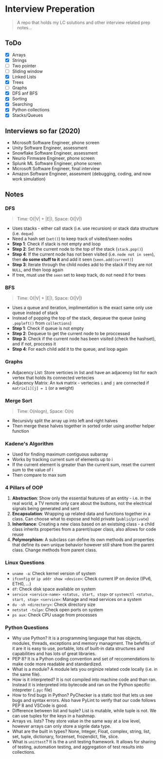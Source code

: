 # Interview Preperation
> A repo that holds my LC solutions and other interview related prep notes...

## ToDo
- [x] Arrays
- [x] Strings
- [ ] Two pointer
- [ ] Sliding window
- [x] Linked Lists
- [X] Trees
- [ ] Graphs
- [X] DFS anf BFS
- [X] Sorting
- [X] Searching
- [X] Python collections
- [x] Stacks/Queues

## Interviews so far (2020)
- Microsoft Software Engineer, phone screen
- Unity Software Engineer, assessment
- Snowflake Software Engineer, assessment
- Neurio Firmware Engineer, phone screen
- Splunk ML Software Engineer, phone screen
- Microsoft Software Engineer, final interview
- Amazon Software Engineer, assesment (debugging, coding, and now work simulation)

## Notes

### DFS
> Time: O(|V| + |E|), Space: O(|V|)
* Uses stacks - either call stack (i.e. use recursion) or stack data structure (i.e. `deque`)
* Need a hash set (`set()`) to keep track of visited/seen nodes
* **Step 1**: Check if stack is not empty and loop
* **Step 2**: Set the current node to the top of the stack (`stack.pop()`)
* **Step 4**: If the current node has not been visited (i.e. `node not in seen`), then **do some stuff to it** and add it seen (`seen.add(current)`)
* **Step 3**: Iterate through the child nodes add to the stack if they are not `NULL`, and then loop again
* If tree, must use the `seen` set to keep track, do not need it for trees

### BFS
> Time: O(|V| + |E|), Space: O(|V|)
* Uses a queue and iteration, implimentation is the exact same only use queue instead of stack
* Instead of popping the top of the stack, dequeue the queue (using `.popleft()` from `collections`)
* **Step 1**: Check if queue is not empty
* **Step 2**: Dequeue to get the current node to be proccessed
* **Step 3**: Check if the current node has been visited (check the hashset), and if not, proccess it
* **Step 4**: For each child add it to the queue, and loop again

### Graphs
* Adjacency List: Store verticies in list and have an adjacency list for each vertex that holds its connected vertecies
* Adjacency Matrix: An `NxN` matrix - vertecies `i` and `j` are connected if `matrix[i][j] = 1` (or a weight)

### Merge Sort
> Time: O(nlogn), Space: O(n)
* Recursivly split the array up into left and right halves
* Then merge these halves together in sorted order using another helper function

### Kadene's Algorithm
* Used for finding maximum contiguous subarray
* Works by tracking current sum of elements up to i
* If the current element is greater than the current sum, reset the current sum to the value of i
* Then compare to max sum

### 4 Pillars of OOP
1. **Abstraction**: Show only the essential features of an entity - i.e. in the real world, a TV remote only care about the buttons, not the electrical signals being 
generated and sent
2. **Encapsulation**: Wrapping up related data and functions together in a class. Can choose what to expose and hold private (`public`/`private`)
3. **Inheritance**: Creating a new class based on an existsing class - a child class inherits properties from a parent/super class, also allows for code reuse
4. **Polymorphism**: A subclass can define its own methods and properties that define its own unique behavior however still share from the parent class. Change methods from parent class.

### Linux Questions
* `uname -a`: Check kernel version of system
* `ifconfig` or `ip addr show <device>`: Check current IP on device (IPv6, ETH0, ...)
* `df`: Check disk space available on system
* `service <service-name> <status, start, stop>` or `systemctl <status, start, stop> <service>`: Manage and read services on a system
* `du -sh <directory>`: Check directory size
* `netstat -tulpn`: Check open ports on system
* `ps aux`: Check CPU usage from processes

### Python Questions
* Why use Python? It is a programming language that has objects, modules, threads, exceptions and memory managment. The befefits of it are it is easy to use, portable, lots of built-in data structures and capabilities
and has lots of great libraries.
* PEP 8? It is a Python coding convention and set of reccomendations to make code more readable and standardized.
* What is a module? A module lets you orginize related code locally (i.e. in the same file).
* How is it interpreted? It is not compiled into machine code and than ran. Instead it is interpreted into bytecode and ran on the Python specific intepreter (`.pyc` file)
* How to find bugs in Python? PyChecker is a static tool that lets us see bugs and syntax errors. Also have PyLint to verify that our code follows PEP 8 and VSCode is good.
* Difference between list and tuple? List is mutable, while tuple is not. We can use tuples for the keys in a hashmap.
* Arrays vs. lists? They store value in the same way at a low level, however arrays can only store a signle data type.
* What are the built in types? None, Integer, Float, complex, string, list, set, tuple, dictionary, forzenset, frozendict, file, slice.
* What is `unittest`? It is the a unit testing framework. It allows for sharing of testing, automation testing, and aggregation of test results into collections.

